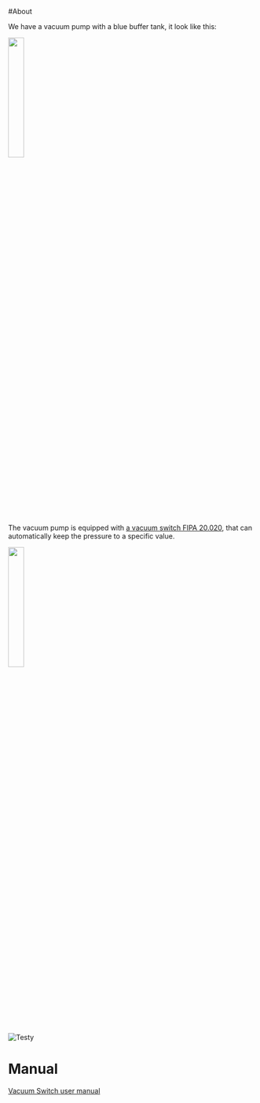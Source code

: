 #About

We have a vacuum pump with a blue buffer tank, it look like this:

<img src="https://github.com/tudelft/mavlab/raw/master/photos/equipment/vacuumpump.jpg" width="25%" />

The vacuum pump is equipped with [a vacuum switch ​FIPA 20.020](http://www.fipa.com/en_GB/products/211099-vacuum-switches), that can automatically keep the pressure to a specific value.

<img src="../../blob/master/photos/equipment/vakuumschalter.jpg" width="25%" />

![Testy](../../blob/master/photos/equipment/vakuumschalter.jpg?raw=true) 

# Manual

[Vacuum Switch user manual](../../blob/master/pdf/equipment/Manual_Vakuumschalter_20.020.pdf)




